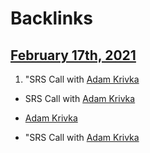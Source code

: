 
# Backlinks
## [February 17th, 2021](<February 17th, 2021.md>)
1. "SRS Call with [Adam Krivka](<Adam Krivka.md>)

- SRS Call with [Adam Krivka](<Adam Krivka.md>)

- [Adam Krivka](<Adam Krivka.md>)

- "SRS Call with [Adam Krivka](<Adam Krivka.md>)

